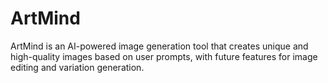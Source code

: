 # ArtMind
ArtMind is an AI-powered image generation tool that creates unique and high-quality images based on user prompts, with future features for image editing and variation generation.
